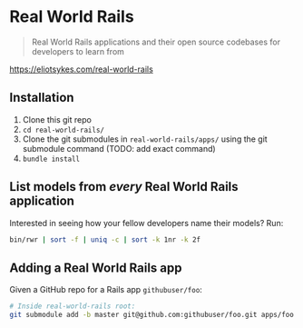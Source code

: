 # Real World Rails

> Real World Rails applications and their open source codebases for developers to learn from

https://eliotsykes.com/real-world-rails

## Installation

1. Clone this git repo
2. `cd real-world-rails/`
3. Clone the git submodules in `real-world-rails/apps/` using the git submodule command (TODO: add exact command)
4. `bundle install`


## List models from *every* Real World Rails application

Interested in seeing how your fellow developers name their models? Run:

```bash
bin/rwr | sort -f | uniq -c | sort -k 1nr -k 2f
```



## Adding a Real World Rails app

Given a GitHub repo for a Rails app `githubuser/foo`:

```bash
# Inside real-world-rails root:
git submodule add -b master git@github.com:githubuser/foo.git apps/foo
```
